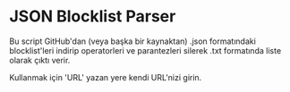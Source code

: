 # JSON Blocklist Parser

Bu script GitHub'dan (veya başka bir kaynaktan) .json formatındaki blocklist'leri indirip operatorleri ve parantezleri silerek .txt formatında liste olarak çıktı verir.

Kullanmak için 'URL' yazan yere kendi URL'nizi girin.
